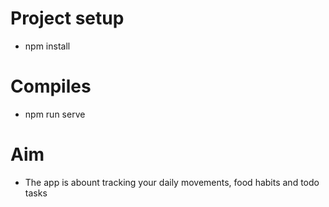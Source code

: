 # Project setup
* npm install   
# Compiles
* npm run serve
# Aim
* The app is abount tracking your daily movements, food habits and todo tasks